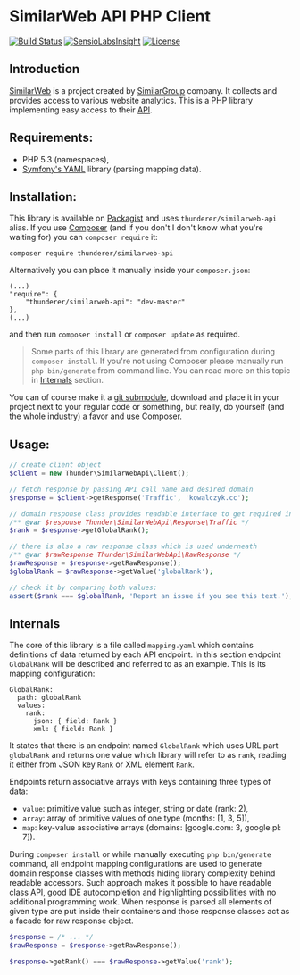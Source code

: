 # SimilarWeb API PHP Client

[![Build Status](https://travis-ci.org/thunderer/SimilarWebApi.png?branch=master)](https://travis-ci.org/thunderer/SimilarWebApi)
[![SensioLabsInsight](https://insight.sensiolabs.com/projects/5b82d37f-c410-4fb7-982c-ad495f488526/mini.png)](https://insight.sensiolabs.com/projects/5b82d37f-c410-4fb7-982c-ad495f488526)
[![License](https://poser.pugx.org/thunderer/similarweb-api/license.svg)](https://packagist.org/packages/thunderer/similarweb-api)

## Introduction

[SimilarWeb](http://www.similarweb.com) is a project created by [SimilarGroup](http://www.similargroup.com) company. It collects and provides access to various website analytics. This is a PHP library implementing easy access to their [API](https://developer.similarweb.com/).

## Requirements:

- PHP 5.3 (namespaces),
- [Symfony's YAML](https://github.com/symfony/Yaml) library (parsing mapping data).

## Installation:

This library is available on [Packagist](https://packagist.org/packages/thunderer/similarweb-api) and uses `thunderer/similarweb-api` alias. If you use [Composer](https://getcomposer.org/) (and if you don't I don't know what you're waiting for) you can `composer require` it:

```
composer require thunderer/similarweb-api
```

Alternatively you can place it manually inside your `composer.json`:

```
(...)
"require": {
    "thunderer/similarweb-api": "dev-master"
},
(...)
```

and then run `composer install` or `composer update` as required.

> Some parts of this library are generated from configuration during `composer install`. If you're not using Composer please manually run `php bin/generate` from command line. You can read more on this topic in [Internals](#internals) section.

You can of course make it a [git submodule](http://git-scm.com/docs/git-submodule), download and place it in your project next to your regular code or something, but really, do yourself (and the whole industry) a favor and use Composer.

## Usage:

```php
// create client object
$client = new Thunder\SimilarWebApi\Client();

// fetch response by passing API call name and desired domain
$response = $client->getResponse('Traffic', 'kowalczyk.cc');

// domain response class provides readable interface to get required information
/** @var $response Thunder\SimilarWebApi\Response\Traffic */
$rank = $response->getGlobalRank();

// there is also a raw response class which is used underneath
/** @var $rawResponse Thunder\SimilarWebApi\RawResponse */
$rawResponse = $response->getRawResponse();
$globalRank = $rawResponse->getValue('globalRank');

// check it by comparing both values:
assert($rank === $globalRank, 'Report an issue if you see this text.');
```

## Internals

The core of this library is a file called `mapping.yaml` which contains definitions of data returned by each API endpoint. In this section endpoint `GlobalRank` will be described and referred to as an example. This is its mapping configuration:

```
GlobalRank:
  path: globalRank
  values:
    rank:
      json: { field: Rank }
      xml: { field: Rank }
```

It states that there is an endpoint named `GlobalRank` which uses URL part `globalRank` and returns one value which library will refer to as `rank`, reading it either from JSON key `Rank` or XML element `Rank`.

Endpoints return associative arrays with keys containing three types of data:

- `value`: primitive value such as integer, string or date (rank: 2),
- `array`: array of primitive values of one type (months: [1, 3, 5]),
- `map`: key-value associative arrays (domains: [google.com: 3, google.pl: 7]).

During `composer install` or while manually executing `php bin/generate` command, all endpoint mapping configurations are used to generate domain response classes with methods hiding library complexity behind readable accessors. Such approach makes it possible to have readable class API, good IDE autocompletion and highlighting possibilities with no additional programming work. When response is parsed all elements of given type are put inside their containers and those response classes act as a facade for raw response object.

```php
$response = /* ... */
$rawResponse = $response->getRawResponse();

$response->getRank() === $rawResponse->getValue('rank');
```